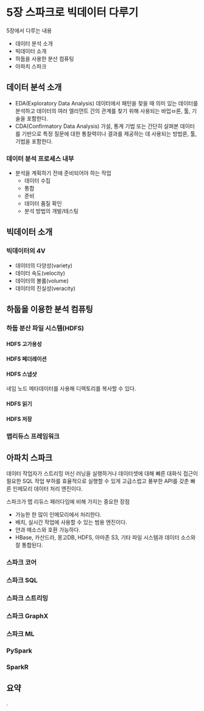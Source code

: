 # 5장 스파크로 빅데이터 다루기
5장에서 다루는 내용

* 데이터 분석 소개
* 빅데이터 소개
* 하둡을 사용한 분산 컴퓨팅
* 아파치 스파크

## 데이터 분석 소개
* EDA(Exploratory Data Analysis) 
데이터에서 패턴을 찾을 때 의미 있는 데이터를 분석하고 데이터의 여러 엘리먼트 간의 관계를 찾기 위해 사용되는 바업ㅂ론, 툴, 기술을 포함한다.
* CDA(Confirmatory Data Analysis)
가설, 통계 기법 또는 간단히 살펴본 데이터를 기반으로 특정 질문에 대한 통찰력이나 결과를 제공하는 데 사용되는 방법론, 툴, 기법을 포함한다.
### 데이터 분석 프로세스 내부
* 분석을 계획하기 전에 준비되어야 하는 작업 
  * 데이터 수집
  * 통합
  * 준비
  * 데이터 품질 확인
  * 분석 방법의 개발/테스팅

## 빅데이터 소개
### 빅데이터의 4V
* 데이터의 다양성(variety)
* 데이터 속도(velocity)
* 데이터의 볼륨(volume)
* 데이터의 진실성(veracity)

## 하둡을 이용한 분석 컴퓨팅
### 하둡 분산 파일 시스템(HDFS)
#### HDFS 고가용성
#### HDFS 페더레이션
#### HDFS 스냅샷
네임 노드 메타데이터를 사용해 디렉토리를 복사할 수 있다.
#### HDFS 읽기
#### HDFS 저장

### 맵리듀스 프레임워크

## 아파치 스파크
데이터 작업자가 스트리밍 머신 러닝을 실행하거나 데이터셋에 대해 빠른 대화식 접근이 필요한 SQL 작업 부하를 효율적으로 실행할 수 있게 고급스럽고 풍부한 API를 갖춘 빠른 인메모리 데이터 처리 엔진이다.

스파크가 맵 리듀스 패러다임에 비해 가지는 중요한 장점
* 가능한 한 많이 인메모리에서 처리한다.
* 배치, 실시간 작업에 사용할 수 있는 범용 엔진이다.
* 얀과 메소스와 호환 가능하다.
* HBase, 카산드라, 몽고DB, HDFS, 아마존 S3, 기타 파일 시스템과 데이터 소스와 잘 통합된다.
### 스파크 코어
### 스파크 SQL
### 스파크 스트리밍
### 스파크 GraphX
### 스파크 ML
### PySpark 
### SparkR

## 요약
.
